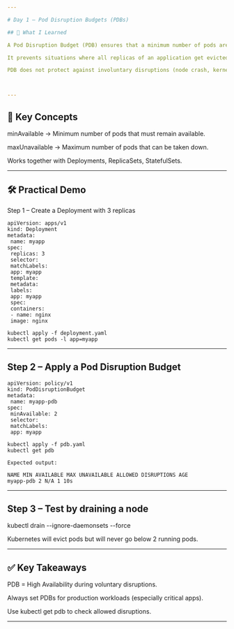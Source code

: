 ```yaml
---

# Day 1 – Pod Disruption Budgets (PDBs)

## 📌 What I Learned

A Pod Disruption Budget (PDB) ensures that a minimum number of pods are always running during voluntary disruptions (e.g., node drain, upgrades).

It prevents situations where all replicas of an application get evicted at the same time.

PDB does not protect against involuntary disruptions (node crash, kernel panic).



---
```


## 📖 Key Concepts

minAvailable → Minimum number of pods that must remain available.

maxUnavailable → Maximum number of pods that can be taken down.

Works together with Deployments, ReplicaSets, StatefulSets.



---

## 🛠️ Practical Demo

Step 1 – Create a Deployment with 3 replicas

```
apiVersion: apps/v1
kind: Deployment
metadata:
 name: myapp
spec:
 replicas: 3
 selector:
 matchLabels:
 app: myapp
 template:
 metadata:
 labels:
 app: myapp
 spec:
 containers:
 - name: nginx
 image: nginx

kubectl apply -f deployment.yaml
kubectl get pods -l app=myapp
```

---

## Step 2 – Apply a Pod Disruption Budget

```
apiVersion: policy/v1
kind: PodDisruptionBudget
metadata:
 name: myapp-pdb
spec:
 minAvailable: 2
 selector:
 matchLabels:
 app: myapp

kubectl apply -f pdb.yaml
kubectl get pdb

Expected output:

NAME MIN AVAILABLE MAX UNAVAILABLE ALLOWED DISRUPTIONS AGE
myapp-pdb 2 N/A 1 10s

```

---

## Step 3 – Test by draining a node

kubectl drain <node-name> --ignore-daemonsets --force

Kubernetes will evict pods but will never go below 2 running pods.



---

## ✅ Key Takeaways

PDB = High Availability during voluntary disruptions.

Always set PDBs for production workloads (especially critical apps).

Use kubectl get pdb to check allowed disruptions.



---
